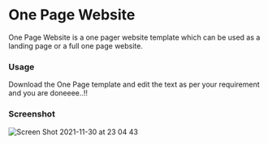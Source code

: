 # One Page Website

One Page Website is a one pager website template which can be used as a landing page or a full one page website.

<h3>Usage</h3>

Download the One Page template and edit the text as per your requirement and you are doneeee..!!

<h3>Screenshot</h3>

![Screen Shot 2021-11-30 at 23 04 43](https://user-images.githubusercontent.com/26448060/144098748-ec4ae1b8-bad1-4bd8-8b52-69b2375dc0eb.png)

